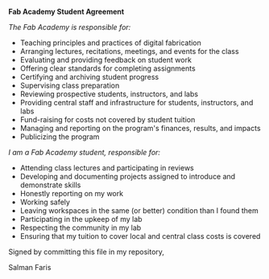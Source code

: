 **Fab Academy Student Agreement**

*The Fab Academy is responsible for:*

- Teaching principles and practices of digital fabrication
- Arranging lectures, recitations, meetings, and events for the class
- Evaluating and providing feedback on student work
- Offering clear standards for completing assignments
- Certifying and archiving student progress
- Supervising class preparation
- Reviewing prospective students, instructors, and labs
- Providing central staff and infrastructure for students, instructors, and labs
- Fund-raising for costs not covered by student tuition
- Managing and reporting on the program's finances, results, and impacts
- Publicizing the program

*I am a Fab Academy student, responsible for:*

- Attending class lectures and participating in reviews
- Developing and documenting projects assigned to introduce and demonstrate skills
- Honestly reporting on my work
- Working safely
- Leaving workspaces in the same (or better) condition than I found them
- Participating in the upkeep of my lab
- Respecting the community in my lab
- Ensuring that my tuition to cover local and central class costs is covered

Signed by committing this file in my repository,

Salman Faris
